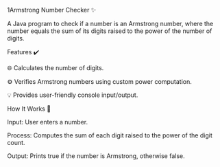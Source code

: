 1Armstrong Number Checker ✨

A Java program to check if a number is an Armstrong number, where the number equals the sum of its digits raised to the power of the number of digits.

Features ✔️

🌐 Calculates the number of digits.

⚙️ Verifies Armstrong numbers using custom power computation.

💡 Provides user-friendly console input/output.

How It Works 🔄

Input: User enters a number.

Process: Computes the sum of each digit raised to the power of the digit count.

Output: Prints true if the number is Armstrong, otherwise false.

